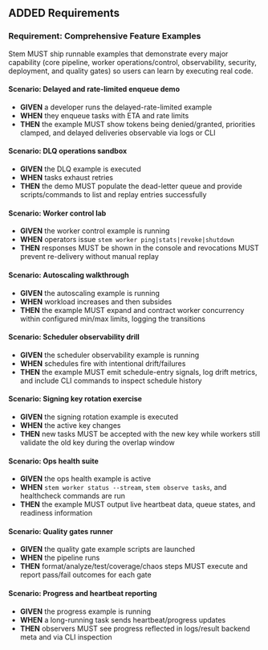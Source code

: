 ## ADDED Requirements

### Requirement: Comprehensive Feature Examples
Stem MUST ship runnable examples that demonstrate every major capability (core pipeline, worker operations/control, observability, security, deployment, and quality gates) so users can learn by executing real code.

#### Scenario: Delayed and rate-limited enqueue demo
- **GIVEN** a developer runs the delayed-rate-limited example
- **WHEN** they enqueue tasks with ETA and rate limits
- **THEN** the example MUST show tokens being denied/granted, priorities clamped, and delayed deliveries observable via logs or CLI

#### Scenario: DLQ operations sandbox
- **GIVEN** the DLQ example is executed
- **WHEN** tasks exhaust retries
- **THEN** the demo MUST populate the dead-letter queue and provide scripts/commands to list and replay entries successfully

#### Scenario: Worker control lab
- **GIVEN** the worker control example is running
- **WHEN** operators issue `stem worker ping|stats|revoke|shutdown`
- **THEN** responses MUST be shown in the console and revocations MUST prevent re-delivery without manual replay

#### Scenario: Autoscaling walkthrough
- **GIVEN** the autoscaling example is running
- **WHEN** workload increases and then subsides
- **THEN** the example MUST expand and contract worker concurrency within configured min/max limits, logging the transitions

#### Scenario: Scheduler observability drill
- **GIVEN** the scheduler observability example is running
- **WHEN** schedules fire with intentional drift/failures
- **THEN** the example MUST emit schedule-entry signals, log drift metrics, and include CLI commands to inspect schedule history

#### Scenario: Signing key rotation exercise
- **GIVEN** the signing rotation example is executed
- **WHEN** the active key changes
- **THEN** new tasks MUST be accepted with the new key while workers still validate the old key during the overlap window

#### Scenario: Ops health suite
- **GIVEN** the ops health example is active
- **WHEN** `stem worker status --stream`, `stem observe tasks`, and healthcheck commands are run
- **THEN** the example MUST output live heartbeat data, queue states, and readiness information

#### Scenario: Quality gates runner
- **GIVEN** the quality gate example scripts are launched
- **WHEN** the pipeline runs
- **THEN** format/analyze/test/coverage/chaos steps MUST execute and report pass/fail outcomes for each gate

#### Scenario: Progress and heartbeat reporting
- **GIVEN** the progress example is running
- **WHEN** a long-running task sends heartbeat/progress updates
- **THEN** observers MUST see progress reflected in logs/result backend meta and via CLI inspection
